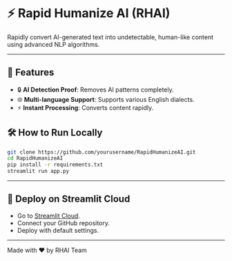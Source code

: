 # ⚡ Rapid Humanize AI (RHAI)

Rapidly convert AI-generated text into undetectable, human-like content using advanced NLP algorithms.

---

## 🌟 Features
- 🔒 **AI Detection Proof**: Removes AI patterns completely.
- 🌐 **Multi-language Support**: Supports various English dialects.
- ⚡ **Instant Processing**: Converts content rapidly.

## 🛠️ How to Run Locally

```bash
git clone https://github.com/yourusername/RapidHumanizeAI.git
cd RapidHumanizeAI
pip install -r requirements.txt
streamlit run app.py
```

---

## 🚀 Deploy on Streamlit Cloud
- Go to [Streamlit Cloud](https://streamlit.io/cloud).
- Connect your GitHub repository.
- Deploy with default settings.

---

Made with ❤️ by RHAI Team
